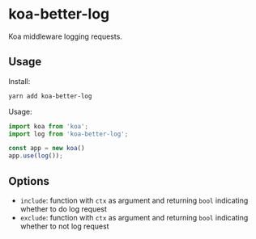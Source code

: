 # koa-better-log

Koa middleware logging requests.

## Usage

Install:
```bash
yarn add koa-better-log
```

Usage:
```javascript
import koa from 'koa';
import log from 'koa-better-log';

const app = new koa()
app.use(log());
```

## Options
 - `include`: function with `ctx` as argument and returning `bool` indicating whether to do log request
 - `exclude`: function with `ctx` as argument and returning `bool` indicating whether to not log request
